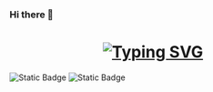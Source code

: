 ### Hi there 👋

<!--
**fengcao2020/fengcao2020** is a ✨ _special_ ✨ repository because its `README.md` (this file) appears on your GitHub profile.

Here are some ideas to get you started:

- 🔭 I’m currently working on ...
- 🌱 I’m currently learning ...
- 👯 I’m looking to collaborate on ...
- 🤔 I’m looking for help with ...
- 💬 Ask me about ...
- 📫 How to reach me: ...
- 😄 Pronouns: ...
- ⚡ Fun fact: ...
-->
<h1 align="center"> 
  <a href="https://git.io/typing-svg">
  <img src="https://readme-typing-svg.demolab.com?font=Fira+Code&pause=1000&random=false&width=435&lines=hello%2Cworld" alt="Typing SVG" />
  </a>
</h1>

<img alt="Static Badge" src="https://img.shields.io/badge/language-C%20plus%20plus-blue">
<img alt="Static Badge" src="https://img.shields.io/badge/language-C-blue">





